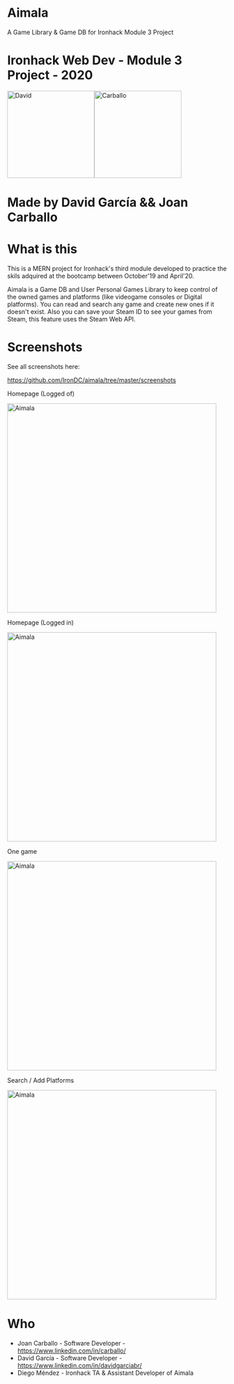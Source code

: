 # Aimala
A Game Library &amp; Game DB for Ironhack Module 3 Project

# Ironhack Web Dev - Module 3 Project - 2020

<img src="https://avatars0.githubusercontent.com/u/54409809?s=460&v=4" alt="David" width="200" height="200"><img src="https://avatars1.githubusercontent.com/u/45364181?s=460&v=4" alt="Carballo" width="200" height="200">

# Made by David García && Joan Carballo

# What is this
This is a MERN project for Ironhack's third module developed to practice the skils adquired at the bootcamp between October'19 and April'20.

Aimala is a Game DB and User Personal Games Library to keep control of the owned games and platforms (like videogame consoles or Digital platforms). You can read and search any game and create new ones if it doesn't exist. Also you can save your Steam ID to see your games from Steam, this feature uses the Steam Web API.

# Screenshots

See all screenshots here: 

https://github.com/IronDC/aimala/tree/master/screenshots

Homepage (Logged of)

<img src="https://github.com/IronDC/aimala/blob/master/screenshots/aimala-home.png" alt="Aimala" width="480">

Homepage (Logged in)

<img src="https://github.com/IronDC/aimala/blob/master/screenshots/aimala-userhome.png" alt="Aimala" width="480">

One game

<img src="https://github.com/IronDC/aimala/blob/master/screenshots/aimala-onegame.png" alt="Aimala" width="480">

Search / Add Platforms

<img src="https://github.com/IronDC/aimala/blob/master/screenshots/aimala-searchplatform.png" alt="Aimala" width="480">

# Who

- Joan Carballo - Software Developer - https://www.linkedin.com/in/carballo/
- David García - Software Developer - https://www.linkedin.com/in/davidgarciabr/
- Diego Méndez - Ironhack TA & Assistant Developer of Aimala

